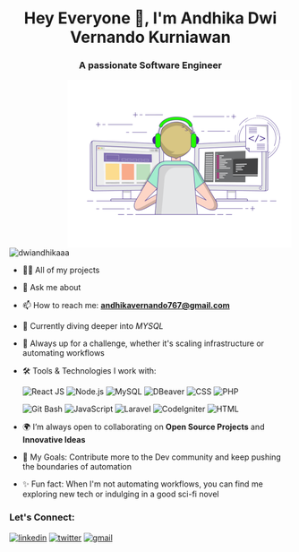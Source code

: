 <h1 align="center">Hey Everyone 👋, I'm Andhika Dwi Vernando Kurniawan</h1>
<h3 align="center">A passionate Software Engineer</h3>
<img align="right" alt="Coding" width="400" src="https://raw.githubusercontent.com/devSouvik/devSouvik/master/gif3.gif">
<p align="left"> <img src="https://komarev.com/ghpvc/?username=dwiandhikaaa&label=Profile%20views&color=0e75b6&style=flat" alt="dwiandhikaaa" /> </p>

 - 👨‍💻 All of my projects 

- 💬 Ask me about

- 📫 How to reach me: **andhikavernando767@gmail.com**

- 🌱 Currently diving deeper into *MYSQL*

- 🚀 Always up for a challenge, whether it's scaling infrastructure or automating workflows

- 🛠️ Tools & Technologies I work with:
  
  ![React JS](https://img.shields.io/badge/-React-61DAFB?logo=react&logoColor=white&style=flat)
  ![Node.js](https://img.shields.io/badge/-Node.js-339933?logo=node.js&logoColor=white&style=flat)
  ![MySQL](https://img.shields.io/badge/-MySQL-4479A1?logo=mysql&logoColor=white&style=flat)
  ![DBeaver](https://img.shields.io/badge/-DBeaver-373737?logo=dbeaver&logoColor=white&style=flat)
  ![CSS](https://img.shields.io/badge/-CSS-1572B6?logo=css3&logoColor=white&style=flat)
  ![PHP](https://img.shields.io/badge/-PHP-777BB4?logo=php&logoColor=white&style=flat)

  ![Git Bash](https://img.shields.io/badge/-Git%20Bash-F05032?logo=git&logoColor=wite&style=flat)
  ![JavaScript](https://img.shields.io/badge/-JavaScript-F7DF1E?logo=javascript&logoColor=black&style=flat)
  ![Laravel](https://img.shields.io/badge/-Laravel-FF2D20?logo=laravel&logoColor=white&style=flat)
  ![CodeIgniter](https://img.shields.io/badge/-CodeIgniter-DD4814?logo=codeigniter&logoColor=white&style=flat)
  ![HTML](https://img.shields.io/badge/-HTML-E34F26?logo=html5&logoColor=white&style=flat)

- 🌍 I’m always open to collaborating on **Open Source Projects** and **Innovative Ideas**

- 🎯 My Goals: Contribute more to the Dev community and keep pushing the boundaries of automation

- ✨ Fun fact: When I'm not automating workflows, you can find me exploring new tech or indulging in a good sci-fi novel

<h3 align="left">Let's Connect:</h3>
<p align="left">
  <a href="https://www.linkedin.com/in/dwiandhikaaa/" target="_blank"><img align="center" src="https://img.shields.io/badge/-LinkedIn-0A66C2?logo=linkedin&logoColor=white&style=flat" alt="linkedin" /></a>
  <a href="https://twitter.com/dwiandhikaaa" target="_blank"><img align="center" src="https://img.shields.io/badge/-Twitter-1DA1F2?logo=twitter&logoColor=white&style=flat" alt="twitter" /></a>
  <a href="andhikavernando767@gmail.com" target="_blank"><img align="center" src="https://img.shields.io/badge/-Gmail-EA4335?logo=gmail&logoColor=white&style=flat" alt="gmail" /></a>
</p>
